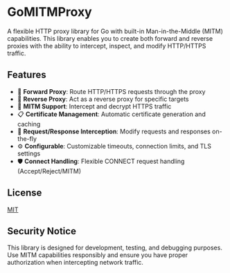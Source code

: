 # GoMITMProxy

A flexible HTTP proxy library for Go with built-in Man-in-the-Middle (MITM) capabilities. This library enables you to create both forward and reverse proxies with the ability to intercept, inspect, and modify HTTP/HTTPS traffic.

## Features

- 🔄 **Forward Proxy**: Route HTTP/HTTPS requests through the proxy
- 🔁 **Reverse Proxy**: Act as a reverse proxy for specific targets
- 🔐 **MITM Support**: Intercept and decrypt HTTPS traffic
- 📋 **Certificate Management**: Automatic certificate generation and caching
- 🎯 **Request/Response Interception**: Modify requests and responses on-the-fly
- ⚙️ **Configurable**: Customizable timeouts, connection limits, and TLS settings
- 🛡️ **Connect Handling**: Flexible CONNECT request handling (Accept/Reject/MITM)

## License

[MIT](LICENSE)

## Security Notice

This library is designed for development, testing, and debugging purposes. Use MITM capabilities responsibly and ensure you have proper authorization when intercepting network traffic.
